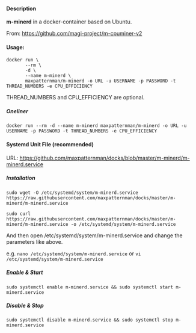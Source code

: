 #### Description

**m-minerd** in a docker-container based on Ubuntu.

From:
https://github.com/magi-project/m-cpuminer-v2

#### Usage:

    docker run \
           --rm \
           -d \
           --name m-minerd \
           maxpatternman/m-minerd -o URL -u USERNAME -p PASSWORD -t THREAD_NUMBERS -e CPU_EFFICIENCY

THREAD_NUMBERS and CPU_EFFICIENCY are optional.

##### Oneliner
`docker run --rm -d --name m-minerd maxpatternman/m-minerd -o URL -u USERNAME -p PASSWORD -t THREAD_NUMBERS -e CPU_EFFICIENCY`

#### Systemd Unit File (recommended)

URL: https://github.com/maxpatternman/docks/blob/master/m-minerd/m-minerd.service

##### Installation

`sudo wget -O /etc/systemd/system/m-minerd.service https://raw.githubusercontent.com/maxpatternman/docks/master/m-minerd/m-minerd.service`

`sudo curl https://raw.githubusercontent.com/maxpatternman/docks/master/m-minerd/m-minerd.service -o /etc/systemd/system/m-minerd.service`

And then open /etc/systemd/system/m-minerd.service and change the parameters like above.

e.g. `nano /etc/systemd/system/m-minerd.service`
or `vi /etc/systemd/system/m-minerd.service`

##### Enable & Start

`sudo systemctl enable m-minerd.service && sudo systemctl start m-minerd.service`

##### Disable & Stop

`sudo systemctl disable m-minerd.service && sudo systemctl stop m-minerd.service`
